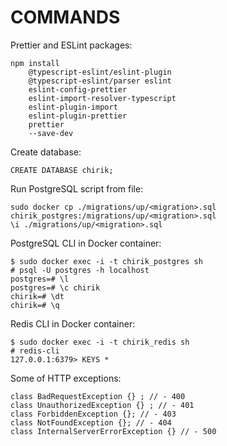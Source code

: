 # COMMANDS

Prettier and ESLint packages:

```TEXT
npm install
    @typescript-eslint/eslint-plugin
    @typescript-eslint/parser eslint
    eslint-config-prettier
    eslint-import-resolver-typescript
    eslint-plugin-import
    eslint-plugin-prettier
    prettier
    --save-dev
```

Create database:
```TEXT
CREATE DATABASE chirik;
```

Run PostgreSQL script from file:

```TEXT
sudo docker cp ./migrations/up/<migration>.sql chirik_postgres:/migrations/up/<migration>.sql
\i ./migrations/up/<migration>.sql
```

PostgreSQL CLI in Docker container:

```TEXT
$ sudo docker exec -i -t chirik_postgres sh
# psql -U postgres -h localhost
postgres=# \l
postgres=# \c chirik
chirik=# \dt
chirik=# \q
```

Redis CLI in Docker container:

```TEXT
$ sudo docker exec -i -t chirik_redis sh
# redis-cli
127.0.0.1:6379> KEYS *
```

Some of HTTP exceptions:

```TS
class BadRequestException {} ; // - 400
class UnauthorizedException {} ; // - 401
class ForbiddenException {}; // - 403
class NotFoundException {}; // - 404
class InternalServerErrorException {} // - 500
```
